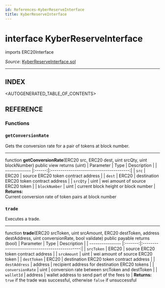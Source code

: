 ```yaml
---
id: References-KyberReserveInterface
title: KyberReserveInterface
---
```

# interface KyberReserveInterface
imports ERC20Interface

*Source*: [KyberReserveInterface.sol](https://github.com/KyberNetwork/smart-contracts/blob/master/contracts/KyberReserveInterface.sol)
___

## INDEX

<AUTOGENERATED_TABLE_OF_CONTENTS>

## REFERENCE

### Functions

### `getConversionRate`
Gets the conversion rate for a pair of tokens at block number.
___
function __getConversionRate__(ERC20 src, ERC20 dest, uint srcQty, uint blockNumber) public view returns (uint)
| Parameter     | Type   | Description                              |
| ------------- |:------:|:----------------------------------------:|
| `src`         | ERC20  | source ERC20 token contract address      |
| `dest`        | ERC20  | destination ERC20 token contract address |
| `srcQty`      | uint   | wei amount of source ERC20 token         |
| `blockNumber` | uint   | current block height or block number     |
**Returns:**\
Current conversion rate of token pairs at block number
<br />

### `trade`
Executes a trade.
___
function __trade__(ERC20 srcToken, uint srcAmount, ERC20 destToken, address destAddress, uint conversionRate, bool validate) public payable returns (bool)
| Parameter        | Type    | Description                                    |
| ---------------- |:-------:|:----------------------------------------------:|
| `srcToken`       | ERC20   | source ERC20 token contract address            |
| `srcAmount`      | uint    | wei amount of source ERC20 token               |
| `destToken`      | ERC20   | destination ERC20 token contract address       |
| `destAddress`    | address | recipient address for destination ERC20 tokens |
| `conversionRate` | uint    | conversion rate between srcToken and destToken |
| `walletId`       | address | wallet address to send part of the fees to     |
**Returns:**\
`true` if the trade was successful, otherwise `false` if unsuccessful
<br />